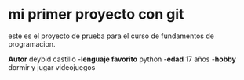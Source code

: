 # mi primer proyecto con git
este es el proyecto de prueba para el curso de fundamentos de programacion.

**Autor** deybid castillo
-**lenguaje favorito** python
-**edad** 17 años
-**hobby** dormir y jugar videojuegos
